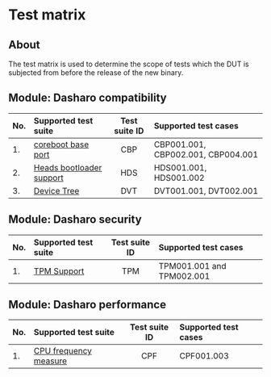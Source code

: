 # Test matrix

## About

The test matrix is used to determine the scope of tests which the DUT is
subjected from before the release of the new binary.

## Module: Dasharo compatibility

| No.  | Supported test suite                              | Test suite ID | Supported test cases                 |
|:-----|:--------------------------------------------------|:-------------:|:-------------------------------------|
| 1.   | [coreboot base port][CBP]                         | CBP           | CBP001.001, CBP002.001, CBP004.001   |
| 2.   | [Heads bootloader support][HDS]                   | HDS           | HDS001.001, HDS001.002               |
| 3.   | [Device Tree][DVT]                                | DVT           | DVT001.001, DVT002.001               |

[CBP]: ../../../unified-test-documentation/dasharo-compatibility/100-coreboot-base-port
[HDS]: ../../../unified-test-documentation/dasharo-compatibility/31U-heads-bootloader-support
[DVT]: ../../../unified-test-documentation/dasharo-compatibility/31W-device-tree

## Module: Dasharo security

| No.  | Supported test suite                         | Test suite ID | Supported test cases                 |
|:-----|:---------------------------------------------|:-------------:|:-------------------------------------|
| 1.   | [TPM Support][TPM]                           | TPM           | TPM001.001 and TPM002.001            |

[TPM]: ../../unified-test-documentation/dasharo-security/200-tpm-support.md

## Module: Dasharo performance

| No.  | Supported test suite                              | Test suite ID | Supported test cases                 |
|:-----|:--------------------------------------------------|:-------------:|:-------------------------------------|
| 1.   | [CPU frequency measure][CPF]                      | CPF           | CPF001.003                           |

[CPF]: ../../unified-test-documentation/dasharo-performance/402-cpu-frequency.md
